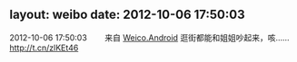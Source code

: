 layout: weibo
date: 2012-10-06 17:50:03
---
<meta name="referrer" content="no-referrer" />

2012-10-06 17:50:03  &nbsp;&nbsp;&nbsp;&nbsp;&nbsp;&nbsp; 来自 <a href="http://app.weibo.com/t/feed/l4RWD" rel="nofollow">Weico.Android</a>
逛街都能和姐姐吵起来，咳……http://t.cn/zlKEt46  ​​​
